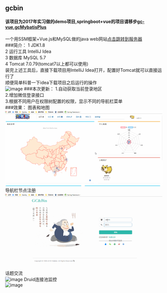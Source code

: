 ## gcbin
#### 该项目为2017年实习做的demo项目,springboot+vue的项目请移步[gc-vue](https://github.com/waldonUB/gc-vue),[gcMybatisPlus](https://github.com/waldonUB/gcMybatisPlus) <br/>
一个用SSM框架+Vue.js和MySQL做的java web网站[点击跳转到服务器](http://47.106.190.36:8080/gcbin/) <br/>
###简介：
1 JDK1.8 <br>
2 运行工具 IntelliJ Idea <br>
3 数据库 MySQL 5.7 <br>
4 Tomcat 7.0.79(tomcat7以上都可以使用) <br>
装完上述工具后，直接下载项目用IntelliJ Idea打开，配置好Tomcat就可以直接运行了<br/>
顺便简单科普一下idea下载项目之后运行的操作<br/>
![image](https://github.com/qq852727515/imageSave/blob/master/petsCT_img/operate.gif)
###本次更新：
1.自动获取当前登录地区<br/>
2.增加微信登录接口<br/>
3.根据不同用户在权限树配置的权限，显示不同的导航栏菜单<br/>
###效果：
图表和地图<br>
![image](https://github.com/qq852727515/imageSave/blob/master/petsCT_img/index.gif)
导航栏节点注册<br>
![image](https://github.com/qq852727515/imageSave/blob/master/petsCT_img/tree.gif)
话题交流<br>
![image](https://github.com/qq852727515/imageSave/blob/master/petsCT_img/community.gif)
Druid连接池监控<br>
![image](https://github.com/qq852727515/imageSave/blob/master/petsCT_img/druid.gif)



